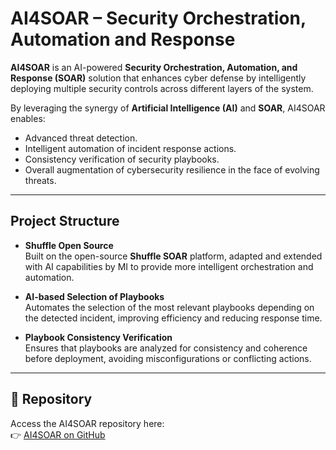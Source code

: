 # AI4SOAR – Security Orchestration, Automation and Response  

**AI4SOAR** is an AI-powered **Security Orchestration, Automation, and Response (SOAR)** solution that enhances cyber defense by intelligently deploying multiple security controls across different layers of the system.  

By leveraging the synergy of **Artificial Intelligence (AI)** and **SOAR**, AI4SOAR enables:  
- Advanced threat detection.  
- Intelligent automation of incident response actions.  
- Consistency verification of security playbooks.  
- Overall augmentation of cybersecurity resilience in the face of evolving threats.  

---

##  Project Structure  

- **Shuffle Open Source**  
  Built on the open-source **Shuffle SOAR** platform, adapted and extended with AI capabilities by MI to provide more intelligent orchestration and automation.  

- **AI-based Selection of Playbooks**  
  Automates the selection of the most relevant playbooks depending on the detected incident, improving efficiency and reducing response time.  

- **Playbook Consistency Verification**  
  Ensures that playbooks are analyzed for consistency and coherence before deployment, avoiding misconfigurations or conflicting actions.  

---


## 🔗 Repository  

Access the AI4SOAR repository here:  
👉 [AI4SOAR on GitHub](https://github.com/Montimage/ai4soar)  



